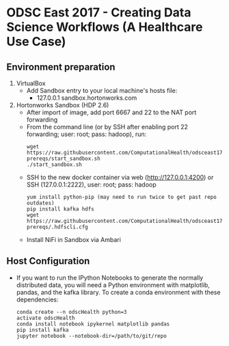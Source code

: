 # ODSC East 2017 - Creating Data Science Workflows (A Healthcare Use Case)

## Environment preparation
1. VirtualBox
	* Add Sandbox entry to your local machine's hosts file:
		* 127.0.0.1	sandbox.hortonworks.com
2. Hortonworks Sandbox (HDP 2.6)
	* After import of image, add port 6667 and 22 to the NAT port forwarding
	* From the command line (or by SSH after enabling port 22 forwarding; user: root; pass: hadoop), run: 
		```shell
		wget https://raw.githubusercontent.com/ComputationalHealth/odsceast17/master/0-prereqs/start_sandbox.sh
		./start_sandbox.sh
		```
	* SSH to the new docker container via web (http://127.0.0.1:4200) or SSH (127.0.0.1:2222), user: root; pass: hadoop
		```shell
		yum install python-pip (may need to run twice to get past repo outdates)
		pip install kafka hdfs
		wget https://raw.githubusercontent.com/ComputationalHealth/odsceast17/master/0-prereqs/.hdfscli.cfg
		```
	* Install NiFi in Sandbox via Ambari

## Host Configuration
* If you want to run the IPython Notebooks to generate the normally distributed data, you will need a Python environment with matplotlib, pandas, and the kafka library. To create a conda environment with these dependencies:
	```shell
	conda create --n odscHealth python=3
	activate odscHealth
	conda install notebook ipykernel matplotlib pandas
	pip install kafka
	jupyter notebook --notebook-dir=/path/to/git/repo
	```